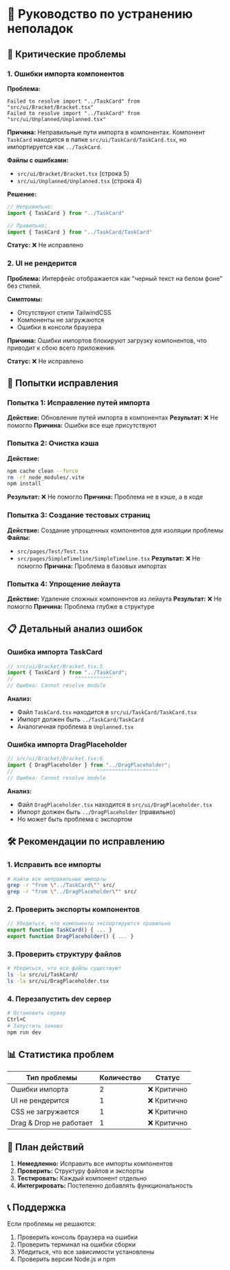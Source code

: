 # 🔧 Руководство по устранению неполадок

## 🚨 Критические проблемы

### 1. Ошибки импорта компонентов

**Проблема:**
```
Failed to resolve import "../TaskCard" from "src/ui/Bracket/Bracket.tsx"
Failed to resolve import "../TaskCard" from "src/ui/Unplanned/Unplanned.tsx"
```

**Причина:**
Неправильные пути импорта в компонентах. Компонент `TaskCard` находится в папке `src/ui/TaskCard/TaskCard.tsx`, но импортируется как `../TaskCard`.

**Файлы с ошибками:**
- `src/ui/Bracket/Bracket.tsx` (строка 5)
- `src/ui/Unplanned/Unplanned.tsx` (строка 4)

**Решение:**
```typescript
// Неправильно:
import { TaskCard } from "../TaskCard"

// Правильно:
import { TaskCard } from "../TaskCard/TaskCard"
```

**Статус:** ❌ Не исправлено

### 2. UI не рендерится

**Проблема:**
Интерфейс отображается как "черный текст на белом фоне" без стилей.

**Симптомы:**
- Отсутствуют стили TailwindCSS
- Компоненты не загружаются
- Ошибки в консоли браузера

**Причина:**
Ошибки импортов блокируют загрузку компонентов, что приводит к сбою всего приложения.

**Статус:** ❌ Не исправлено

## 🔄 Попытки исправления

### Попытка 1: Исправление путей импорта
**Действие:** Обновление путей импорта в компонентах
**Результат:** ❌ Не помогло
**Причина:** Ошибки все еще присутствуют

### Попытка 2: Очистка кэша
**Действие:**
```bash
npm cache clean --force
rm -rf node_modules/.vite
npm install
```
**Результат:** ❌ Не помогло
**Причина:** Проблема не в кэше, а в коде

### Попытка 3: Создание тестовых страниц
**Действие:** Создание упрощенных компонентов для изоляции проблемы
**Файлы:**
- `src/pages/Test/Test.tsx`
- `src/pages/SimpleTimeline/SimpleTimeline.tsx`
**Результат:** ❌ Не помогло
**Причина:** Проблема в базовых импортах

### Попытка 4: Упрощение лейаута
**Действие:** Удаление сложных компонентов из лейаута
**Результат:** ❌ Не помогло
**Причина:** Проблема глубже в структуре

## 📋 Детальный анализ ошибок

### Ошибка импорта TaskCard
```typescript
// src/ui/Bracket/Bracket.tsx:5
import { TaskCard } from "../TaskCard";
//                    ^^^^^^^^^^^^
// Ошибка: Cannot resolve module
```

**Анализ:**
- Файл `TaskCard.tsx` находится в `src/ui/TaskCard/TaskCard.tsx`
- Импорт должен быть `../TaskCard/TaskCard`
- Аналогичная проблема в `Unplanned.tsx`

### Ошибка импорта DragPlaceholder
```typescript
// src/ui/Bracket/Bracket.tsx:6
import { DragPlaceholder } from "../DragPlaceholder";
//                           ^^^^^^^^^^^^^^^^^^^^
// Ошибка: Cannot resolve module
```

**Анализ:**
- Файл `DragPlaceholder.tsx` находится в `src/ui/DragPlaceholder.tsx`
- Импорт должен быть `../DragPlaceholder` (правильно)
- Но может быть проблема с экспортом

## 🛠 Рекомендации по исправлению

### 1. Исправить все импорты
```bash
# Найти все неправильные импорты
grep -r "from \"../TaskCard\"" src/
grep -r "from \"../DragPlaceholder\"" src/
```

### 2. Проверить экспорты компонентов
```typescript
// Убедиться, что компоненты экспортируются правильно
export function TaskCard() { ... }
export function DragPlaceholder() { ... }
```

### 3. Проверить структуру файлов
```bash
# Убедиться, что все файлы существуют
ls -la src/ui/TaskCard/
ls -la src/ui/DragPlaceholder.tsx
```

### 4. Перезапустить dev сервер
```bash
# Остановить сервер
Ctrl+C
# Запустить заново
npm run dev
```

## 📊 Статистика проблем

| Тип проблемы | Количество | Статус |
|--------------|------------|--------|
| Ошибки импорта | 2 | ❌ Критично |
| UI не рендерится | 1 | ❌ Критично |
| CSS не загружается | 1 | ❌ Критично |
| Drag & Drop не работает | 1 | ❌ Критично |

## 🎯 План действий

1. **Немедленно:** Исправить все импорты компонентов
2. **Проверить:** Структуру файлов и экспорты
3. **Тестировать:** Каждый компонент отдельно
4. **Интегрировать:** Постепенно добавлять функциональность

## 📞 Поддержка

Если проблемы не решаются:
1. Проверить консоль браузера на ошибки
2. Проверить терминал на ошибки сборки
3. Убедиться, что все зависимости установлены
4. Проверить версии Node.js и npm
